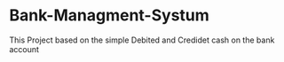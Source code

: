 # Bank-Managment-Systum
This Project based on the simple Debited and Credidet cash on the bank account

